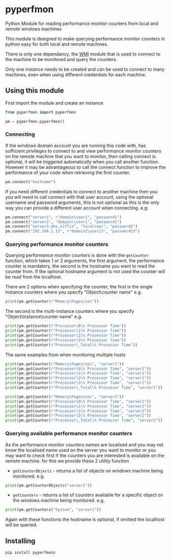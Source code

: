 # pyperfmon
Python Module for reading performance monitor counters from local and remote windows machines

This module is designed to make querying performance monitor counters in python easy for both local and remote machines.

There is only one dependancy, the [WMI](https://github.com/tjguk/wmi/blob/master/readme.rst) module that is used to connect to the machine to be monitored and query the counters.

Only one instance needs to be created and can be used to connect to many machines, even when using different credentials for each machine.

## Using this module

First import the module and create an instance
```python
from pyperfmon import pyperfmon

pm = pyperfmon.pyperfmon()
```

### Connecting
If the windows domain account you are running this code with, has sufficient privileges to connect to and view performance monitor counters on the remote machine that you want to monitor, then calling connect is optional, it will be triggered automatically when you call another function. However it may be advantageous to call the connect function to improve the performance of your code when retrieving the first counter.

```python
pm.connect("hostname")
```

If you need different credentials to connect to another machine then you you will need to call connect with that user account, using the optional username and password arguments, this is not optional as this is the only way you can provide a different user account when connecting. e.g:

```python
pm.connect("server1", r"domain\user1", "password1")
pm.connect("server2", "domain\\user1", "password1")
pm.connect("server3.dns.siffix", "localuser", "password2")
pm.connect("192.168.1.13", r"domain2\user13", "password13")
```

### Querying performance monitor counters
Querying performance monitor counters is done with the `getCounter` function, which takes 1 or 2 arguments, the first argument, the performance counter is mandatory, the second is the hostname you want to read the counter from. If the optional hostname argument is not used the counter will be read from the localhost.

There are 2 options when specifying the counter, the first is the single instance counters where you specify "Object\\counter name" e.g.
```python
print(pm.getCounter(r"Memory\Pages/sec"))
```

The second is the multi-instance counters where you specify "Object\\instance\\counter name" e.g.
```python
print(pm.getCounter(r"Processor\0\% Processor Time"))
print(pm.getCounter(r"Processor\1\% Processor Time"))
print(pm.getCounter(r"Processor\2\% Processor Time"))
print(pm.getCounter(r"Processor\3\% Processor Time"))
print(pm.getCounter(r"Processor\_Total\% Processor Time"))
```

The same examples from when monitoring multiple hosts

```python
print(pm.getCounter(r"Memory\Pages/sec", "server1"))
print(pm.getCounter(r"Processor\0\% Processor Time", "server1"))
print(pm.getCounter(r"Processor\1\% Processor Time", "server1"))
print(pm.getCounter(r"Processor\2\% Processor Time", "server1"))
print(pm.getCounter(r"Processor\3\% Processor Time", "server1"))
print(pm.getCounter(r"Processor\_Total\% Processor Time", "server1"))

print(pm.getCounter(r"Memory\Pages/sec", "server2"))
print(pm.getCounter(r"Processor\0\% Processor Time", "server2"))
print(pm.getCounter(r"Processor\1\% Processor Time", "server2"))
print(pm.getCounter(r"Processor\2\% Processor Time", "server2"))
print(pm.getCounter(r"Processor\3\% Processor Time", "server2"))
print(pm.getCounter(r"Processor\_Total\% Processor Time", "server2"))
```

### Querying available performance monitor counters

As the performance monitor counters names are localised and you may not know the localised name used on the server you want to monitor or you may want to check first if the counters you are interested is available on the remote machine. for this we provide these 2 utility function
- `getCounterObjects` - returns a list of objects on windows machine being monitored. e.g.
```python
print(pm.getCounterObjects("server1"))
```
- `getCounters` - returns a list of counters available for a specific object on the windows machine being monitored. e.g.
```python
print(pm.getCounters("System", "server1"))
```

Again with these functions the hostname is optional, if omitted the localhost will be queried.


## Installing

```
pip install pyperfmons
```
